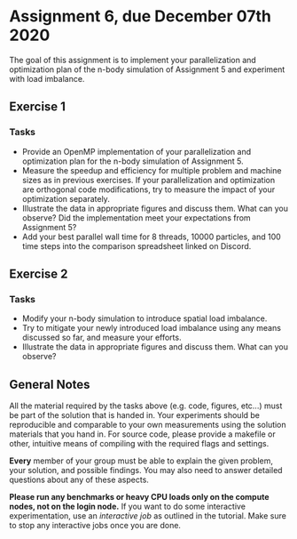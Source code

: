 # Assignment 6, due December 07th 2020

The goal of this assignment is to implement your parallelization and optimization plan of the n-body simulation of Assignment 5 and experiment with load imbalance.

## Exercise 1

### Tasks

- Provide an OpenMP implementation of your parallelization and optimization plan for the n-body simulation of Assignment 5.
- Measure the speedup and efficiency for multiple problem and machine sizes as in previous exercises. If your parallelization and optimization are orthogonal code modifications, try to measure the impact of your optimization separately.
- Illustrate the data in appropriate figures and discuss them. What can you observe? Did the implementation meet your expectations from Assignment 5?
- Add your best parallel wall time for 8 threads, 10000 particles, and 100 time steps into the comparison spreadsheet linked on Discord.

## Exercise 2

### Tasks

- Modify your n-body simulation to introduce spatial load imbalance.
- Try to mitigate your newly introduced load imbalance using any means discussed so far, and measure your efforts.
- Illustrate the data in appropriate figures and discuss them. What can you observe?

## General Notes

All the material required by the tasks above (e.g. code, figures, etc...) must be part of the solution that is handed in. Your experiments should be reproducible and comparable to your own measurements using the solution materials that you hand in. For source code, please provide a makefile or other, intuitive means of compiling with the required flags and settings.

**Every** member of your group must be able to explain the given problem, your solution, and possible findings. You may also need to answer detailed questions about any of these aspects.

**Please run any benchmarks or heavy CPU loads only on the compute nodes, not on the login node.**
If you want to do some interactive experimentation, use an *interactive job* as outlined in the tutorial. Make sure to stop any interactive jobs once you are done.
